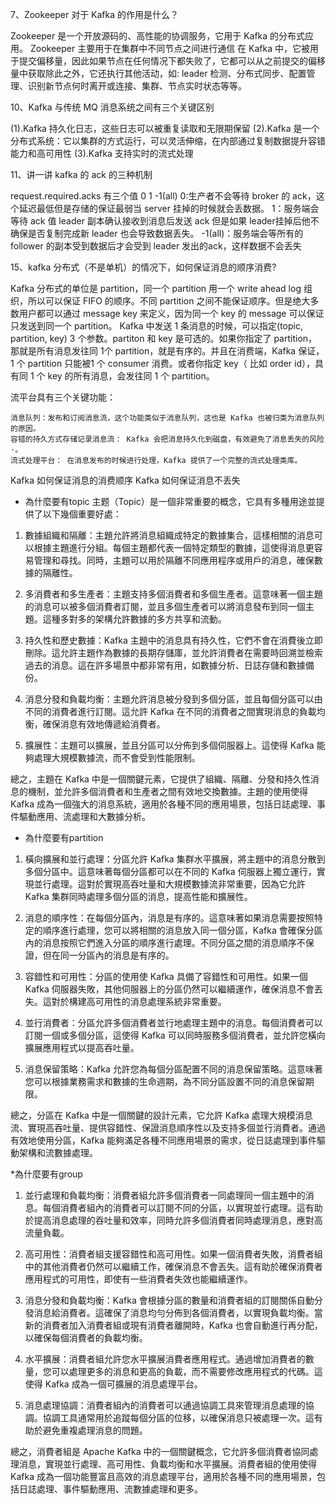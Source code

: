 7、Zookeeper 对于 Kafka 的作用是什么？

Zookeeper 是一个开放源码的、高性能的协调服务，它用于 Kafka 的分布式应用。
Zookeeper 主要用于在集群中不同节点之间进行通信
在 Kafka 中，它被用于提交偏移量，因此如果节点在任何情况下都失败了，它都可以从之前提交的偏移量中获取除此之外，它还执行其他活动，如: leader 检测、分布式同步、配置管理、识别新节点何时离开或连接、集群、节点实时状态等等。


10、Kafka 与传统 MQ 消息系统之间有三个关键区别

(1).Kafka 持久化日志，这些日志可以被重复读取和无限期保留
(2).Kafka 是一个分布式系统：它以集群的方式运行，可以灵活伸缩，在内部通过复制数据提升容错能力和高可用性
(3).Kafka 支持实时的流式处理

11、讲一讲 kafka 的 ack 的三种机制

request.required.acks 有三个值 0 1 -1(all)
0:生产者不会等待 broker 的 ack，这个延迟最低但是存储的保证最弱当 server 挂掉的时候就会丢数据。
1：服务端会等待 ack 值 leader 副本确认接收到消息后发送 ack 但是如果 leader挂掉后他不确保是否复制完成新 leader 也会导致数据丢失。
-1(all)：服务端会等所有的 follower 的副本受到数据后才会受到 leader 发出的ack，这样数据不会丢失

15、kafka 分布式（不是单机）的情况下，如何保证消息的顺序消费?

Kafka 分布式的单位是 partition，同一个 partition 用一个 write ahead log 组织，所以可以保证 FIFO 的顺序。不同 partition 之间不能保证顺序。但是绝大多数用户都可以通过 message key 来定义，因为同一个 key 的 message 可以保证只发送到同一个 partition。
Kafka 中发送 1 条消息的时候，可以指定(topic, partition, key) 3 个参数。partiton 和 key 是可选的。如果你指定了 partition，那就是所有消息发往同 1个 partition，就是有序的。并且在消费端，Kafka 保证，1 个 partition 只能被1 个 consumer 消费。或者你指定 key（ 比如 order id），具有同 1 个 key 的所有消息，会发往同 1 个 partition。

流平台具有三个关键功能：

    消息队列：发布和订阅消息流，这个功能类似于消息队列，这也是 Kafka 也被归类为消息队列的原因。
    容错的持久方式存储记录消息流： Kafka 会把消息持久化到磁盘，有效避免了消息丢失的风险·。
    流式处理平台： 在消息发布的时候进行处理，Kafka 提供了一个完整的流式处理类库。


Kafka 如何保证消息的消费顺序
Kafka 如何保证消息不丢失

* 為什麼要有topic
主题（Topic）是一個非常重要的概念，它具有多種用途並提供了以下幾個重要好處：
1. 數據組織和隔離：主題允許將消息組織成特定的數據集合，這樣相關的消息可以根據主題進行分組。每個主題都代表一個特定類型的數據，這使得消息更容易管理和尋找。同時，主題可以用於隔離不同應用程序或用戶的消息，確保數據的隔離性。

2. 多消費者和多生產者：主題支持多個消費者和多個生產者。這意味著一個主題的消息可以被多個消費者訂閱，並且多個生產者可以將消息發布到同一個主題。這種多對多的架構允許數據的多方共享和流動。

3. 持久性和歷史數據：Kafka 主題中的消息具有持久性，它們不會在消費後立即刪除。這允許主題作為數據的長期存儲庫，並允許消費者在需要時回溯並檢索過去的消息。這在許多場景中都非常有用，如數據分析、日誌存儲和數據備份。

4. 消息分發和負載均衡：主題允許消息被分發到多個分區，並且每個分區可以由不同的消費者進行訂閱。這允許 Kafka 在不同的消費者之間實現消息的負載均衡，確保消息有效地傳遞給消費者。

5. 擴展性：主題可以擴展，並且分區可以分佈到多個伺服器上。這使得 Kafka 能夠處理大規模數據流，而不會受到性能限制。

總之，主題在 Kafka 中是一個關鍵元素，它提供了組織、隔離、分發和持久性消息的機制，並允許多個消費者和生產者之間有效地交換數據。主題的使用使得 Kafka 成為一個強大的消息系統，適用於各種不同的應用場景，包括日誌處理、事件驅動應用、流處理和大數據分析。

* 為什麼要有partition

1. 橫向擴展和並行處理：分區允許 Kafka 集群水平擴展，將主題中的消息分散到多個分區中。這意味著每個分區都可以在不同的 Kafka 伺服器上獨立運行，實現並行處理。這對於實現高吞吐量和大規模數據流非常重要，因為它允許 Kafka 集群同時處理多個分區的消息，提高性能和擴展性。

2. 消息的順序性：在每個分區內，消息是有序的。這意味著如果消息需要按照特定的順序進行處理，您可以將相關的消息放入同一個分區，Kafka 會確保分區內的消息按照它們進入分區的順序進行處理。不同分區之間的消息順序不保證，但在同一分區內的消息是有序的。

3. 容錯性和可用性：分區的使用使 Kafka 具備了容錯性和可用性。如果一個 Kafka 伺服器失敗，其他伺服器上的分區仍然可以繼續運作，確保消息不會丟失。這對於構建高可用性的消息處理系統非常重要。

4. 並行消費者：分區允許多個消費者並行地處理主題中的消息。每個消費者可以訂閱一個或多個分區，這使得 Kafka 可以同時服務多個消費者，並允許您橫向擴展應用程式以提高吞吐量。
   
5. 消息保留策略：Kafka 允許您為每個分區配置不同的消息保留策略。這意味著您可以根據業務需求和數據的生命週期，為不同分區設置不同的消息保留期限。

總之，分區在 Kafka 中是一個關鍵的設計元素，它允許 Kafka 處理大規模消息流、實現高吞吐量、提供容錯性、保證消息順序性以及支持多個並行消費者。通過有效地使用分區，Kafka 能夠滿足各種不同應用場景的需求，從日誌處理到事件驅動架構和流數據處理。


*為什麼要有group
1. 並行處理和負載均衡：消費者組允許多個消費者一同處理同一個主題中的消息。每個消費者組內的消費者可以訂閱不同的分區，以實現並行處理。這有助於提高消息處理的吞吐量和效率，同時允許多個消費者同時處理消息，應對高流量負載。

2. 高可用性：消費者組支援容錯性和高可用性。如果一個消費者失敗，消費者組中的其他消費者仍然可以繼續工作，確保消息不會丟失。這有助於確保消費者應用程式的可用性，即使有一些消費者失效也能繼續運作。

3. 消息分發和負載均衡：Kafka 會根據分區的數量和消費者組的訂閱關係自動分發消息給消費者。這確保了消息均勻分佈到各個消費者，以實現負載均衡。當新的消費者加入消費者組或現有消費者離開時，Kafka 也會自動進行再分配，以確保每個消費者的負載均衡。

4. 水平擴展：消費者組允許您水平擴展消費者應用程式。通過增加消費者的數量，您可以處理更多的消息和更高的負載，而不需要修改應用程式的代碼。這使得 Kafka 成為一個可擴展的消息處理平台。

5. 消息處理協調：消費者組內的消費者可以通過協調工具來管理消息處理的協調。協調工具通常用於追蹤每個分區的位移，以確保消息只被處理一次。這有助於避免重複處理消息的問題。

總之，消費者組是 Apache Kafka 中的一個關鍵概念，它允許多個消費者協同處理消息，實現並行處理、高可用性、負載均衡和水平擴展。消費者組的使用使得 Kafka 成為一個功能豐富且高效的消息處理平台，適用於各種不同的應用場景，包括日誌處理、事件驅動應用、流數據處理和更多。




